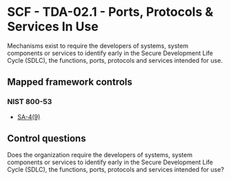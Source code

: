 # SCF - TDA-02.1 - Ports, Protocols & Services In Use
Mechanisms exist to require the developers of systems, system components or services to identify early in the Secure Development Life Cycle (SDLC), the functions, ports, protocols and services intended for use. 
## Mapped framework controls
### NIST 800-53
- [SA-4(9)](../nist80053/sa-4-9.md)
  
## Control questions
Does the organization require the developers of systems, system components or services to identify early in the Secure Development Life Cycle (SDLC), the functions, ports, protocols and services intended for use? 
  